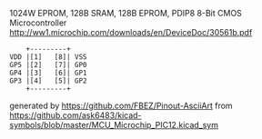 1024W EPROM, 128B SRAM, 128B EPROM, PDIP8
8-Bit CMOS Microcontroller
http://ww1.microchip.com/downloads/en/DeviceDoc/30561b.pdf


	    +---------+
	VDD |[1]   [8]| VSS
	GP5 |[2]   [7]| GP0
	GP4 |[3]   [6]| GP1
	GP3 |[4]   [5]| GP2
	    +---------+


generated by https://github.com/FBEZ/Pinout-AsciiArt from https://github.com/ask6483/kicad-symbols/blob/master/MCU_Microchip_PIC12.kicad_sym